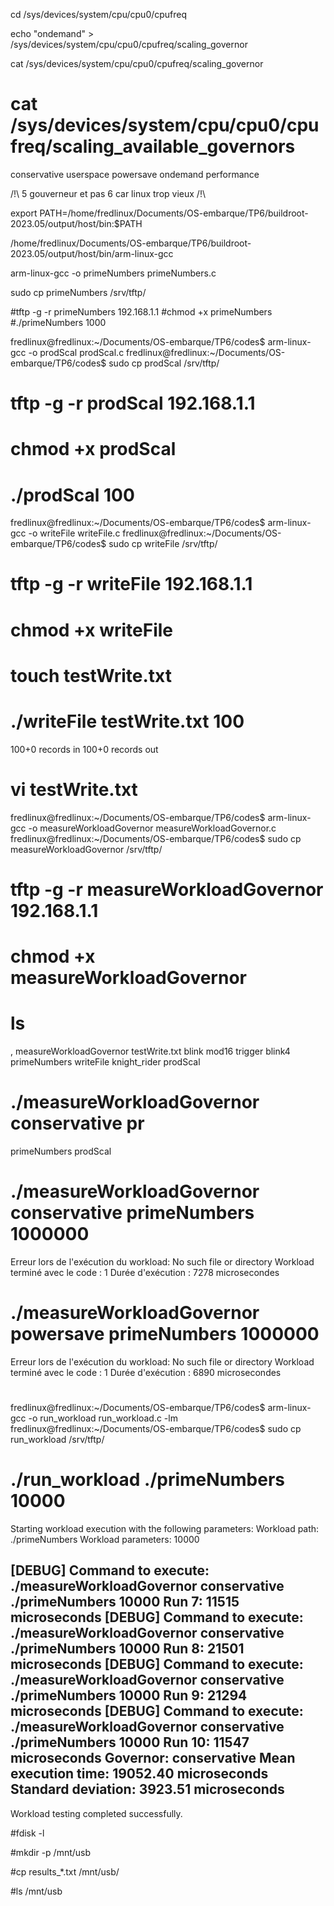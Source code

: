 cd /sys/devices/system/cpu/cpu0/cpufreq

echo "ondemand" > /sys/devices/system/cpu/cpu0/cpufreq/scaling_governor

cat /sys/devices/system/cpu/cpu0/cpufreq/scaling_governor

# cat /sys/devices/system/cpu/cpu0/cpufreq/scaling_available_governors 
conservative userspace powersave ondemand performance

/!\ 5 gouverneur et pas 6 car linux trop vieux /!\

export PATH=/home/fredlinux/Documents/OS-embarque/TP6/buildroot-2023.05/output/host/bin:$PATH

/home/fredlinux/Documents/OS-embarque/TP6/buildroot-2023.05/output/host/bin/arm-linux-gcc

arm-linux-gcc -o primeNumbers primeNumbers.c 

sudo cp primeNumbers /srv/tftp/

#tftp -g -r primeNumbers 192.168.1.1
#chmod +x primeNumbers 
#./primeNumbers 1000

fredlinux@fredlinux:~/Documents/OS-embarque/TP6/codes$ arm-linux-gcc -o prodScal prodScal.c 
fredlinux@fredlinux:~/Documents/OS-embarque/TP6/codes$ sudo cp prodScal /srv/tftp/

# tftp -g -r prodScal 192.168.1.1
# chmod +x prodScal
# ./prodScal 100

fredlinux@fredlinux:~/Documents/OS-embarque/TP6/codes$ arm-linux-gcc -o writeFile writeFile.c 
fredlinux@fredlinux:~/Documents/OS-embarque/TP6/codes$ sudo cp writeFile /srv/tftp/

# tftp -g -r writeFile 192.168.1.1
# chmod +x writeFile 
# touch testWrite.txt
# ./writeFile testWrite.txt 100
100+0 records in
100+0 records out
# vi testWrite.txt 

fredlinux@fredlinux:~/Documents/OS-embarque/TP6/codes$ arm-linux-gcc -o measureWorkloadGovernor measureWorkloadGovernor.c 
fredlinux@fredlinux:~/Documents/OS-embarque/TP6/codes$ sudo cp measureWorkloadGovernor /srv/tftp/

# tftp -g -r measureWorkloadGovernor 192.168.1.1
# chmod +x measureWorkloadGovernor
# ls
,                        measureWorkloadGovernor  testWrite.txt
blink                    mod16                    trigger
blink4                   primeNumbers             writeFile
knight_rider             prodScal
# ./measureWorkloadGovernor conservative pr
primeNumbers  prodScal
# ./measureWorkloadGovernor conservative primeNumbers 1000000
Erreur lors de l'exécution du workload: No such file or directory
Workload terminé avec le code : 1
Durée d'exécution : 7278 microsecondes
# ./measureWorkloadGovernor powersave primeNumbers 1000000
Erreur lors de l'exécution du workload: No such file or directory
Workload terminé avec le code : 1
Durée d'exécution : 6890 microsecondes
# 

fredlinux@fredlinux:~/Documents/OS-embarque/TP6/codes$ arm-linux-gcc -o run_workload run_workload.c -lm
fredlinux@fredlinux:~/Documents/OS-embarque/TP6/codes$ sudo cp run_workload /srv/tftp/

# ./run_workload ./primeNumbers 10000
Starting workload execution with the following parameters:
Workload path: ./primeNumbers
Workload parameters: 10000


[DEBUG] Command to execute: ./measureWorkloadGovernor conservative ./primeNumbers 10000
Run 7: 11515 microseconds
[DEBUG] Command to execute: ./measureWorkloadGovernor conservative ./primeNumbers 10000
Run 8: 21501 microseconds
[DEBUG] Command to execute: ./measureWorkloadGovernor conservative ./primeNumbers 10000
Run 9: 21294 microseconds
[DEBUG] Command to execute: ./measureWorkloadGovernor conservative ./primeNumbers 10000
Run 10: 11547 microseconds
Governor: conservative
Mean execution time: 19052.40 microseconds
Standard deviation: 3923.51 microseconds
-------------------------------
Workload testing completed successfully.

#fdisk -l

#mkdir -p /mnt/usb

#cp results_*.txt /mnt/usb/

#ls /mnt/usb




